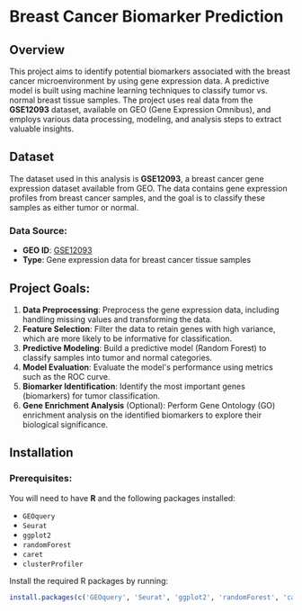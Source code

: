 # Breast Cancer Biomarker Prediction

## Overview
This project aims to identify potential biomarkers associated with the breast cancer microenvironment by using gene expression data. A predictive model is built using machine learning techniques to classify tumor vs. normal breast tissue samples. The project uses real data from the **GSE12093** dataset, available on GEO (Gene Expression Omnibus), and employs various data processing, modeling, and analysis steps to extract valuable insights.

## Dataset
The dataset used in this analysis is **GSE12093**, a breast cancer gene expression dataset available from GEO. The data contains gene expression profiles from breast cancer samples, and the goal is to classify these samples as either tumor or normal.

### Data Source:
- **GEO ID**: [GSE12093](https://www.ncbi.nlm.nih.gov/geo/query/acc.cgi?acc=GSE12093)
- **Type**: Gene expression data for breast cancer tissue samples

## Project Goals:
1. **Data Preprocessing**: Preprocess the gene expression data, including handling missing values and transforming the data.
2. **Feature Selection**: Filter the data to retain genes with high variance, which are more likely to be informative for classification.
3. **Predictive Modeling**: Build a predictive model (Random Forest) to classify samples into tumor and normal categories.
4. **Model Evaluation**: Evaluate the model's performance using metrics such as the ROC curve.
5. **Biomarker Identification**: Identify the most important genes (biomarkers) for tumor classification.
6. **Gene Enrichment Analysis** (Optional): Perform Gene Ontology (GO) enrichment analysis on the identified biomarkers to explore their biological significance.

## Installation

### Prerequisites:
You will need to have **R** and the following packages installed:
- `GEOquery`
- `Seurat`
- `ggplot2`
- `randomForest`
- `caret`
- `clusterProfiler`

Install the required R packages by running:

```R
install.packages(c('GEOquery', 'Seurat', 'ggplot2', 'randomForest', 'caret', 'clusterProfiler'))
